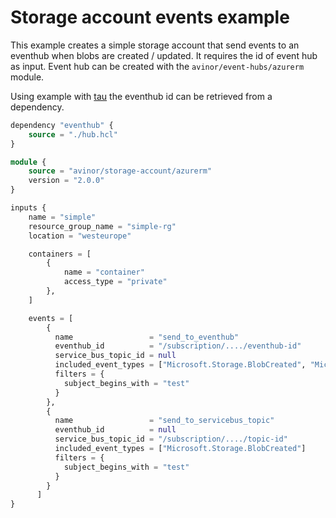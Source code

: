 # Storage account events example

This example creates a simple storage account that send events to an eventhub when blobs are created / updated. It requires the id of event hub as input. Event hub can be created with the `avinor/event-hubs/azurerm` module.

Using example with [tau](https://github.com/avinor/tau) the eventhub id can be retrieved from a dependency.

```terraform
dependency "eventhub" {
    source = "./hub.hcl"
}

module {
    source = "avinor/storage-account/azurerm"
    version = "2.0.0"
}

inputs {
    name = "simple"
    resource_group_name = "simple-rg"
    location = "westeurope"

    containers = [
        {
            name = "container"
            access_type = "private"
        },
    ]

    events = [
        {
          name                 = "send_to_eventhub"
          eventhub_id          = "/subscription/..../eventhub-id"
          service_bus_topic_id = null
          included_event_types = ["Microsoft.Storage.BlobCreated", "Microsoft.Storage.BlobDeleted"]
          filters = {
            subject_begins_with = "test"
          }
        },
        {
          name                 = "send_to_servicebus_topic"
          eventhub_id          = null
          service_bus_topic_id = "/subscription/..../topic-id"
          included_event_types = ["Microsoft.Storage.BlobCreated"]
          filters = {
            subject_begins_with = "test"
          }
        }
      ]
}
```
